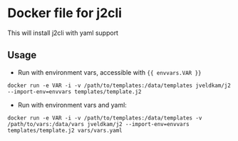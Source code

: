 # Docker file for j2cli

This will install j2cli with yaml support

## Usage

* Run with environment vars, accessible with `{{ envvars.VAR }}`
```
docker run -e VAR -i -v /path/to/templates:/data/templates jveldkam/j2 --import-env=envvars templates/template.j2
```
* Run with environment vars and yaml:
```
docker run -e VAR -i -v /path/to/templates:/data/templates -v /path/to/vars:/data/vars jveldkam/j2 --import-env=envvars templates/template.j2 vars/vars.yaml
```
